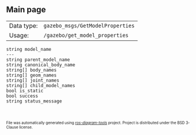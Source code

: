 <!--
File was automatically generated using 'ros-diagram-tools' project.
Project is distributed under the BSD 3-Clause license.
-->

## Main page

|     |     |
| --- | --- |
| Data type: | `gazebo_msgs/GetModelProperties` |
| Usage: | `/gazebo/get_model_properties` |

```
string model_name
---
string parent_model_name
string canonical_body_name
string[] body_names
string[] geom_names
string[] joint_names
string[] child_model_names
bool is_static
bool success
string status_message


```


</br>
<font size="1">
File was automatically generated using <a href="https://github.com/anetczuk/ros-diagram-tools"><i>ros-diagram-tools</i></a> project.
Project is distributed under the BSD 3-Clause license.
</font>

